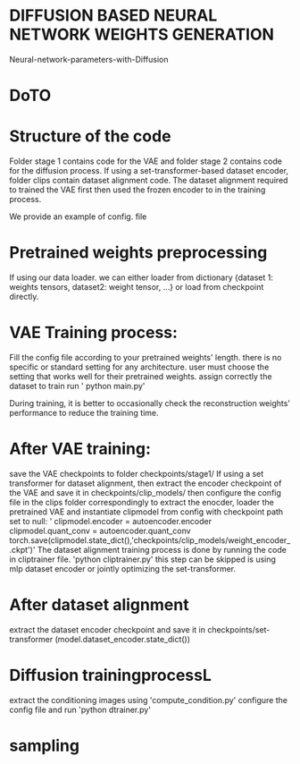 # DIFFUSION BASED NEURAL NETWORK WEIGHTS GENERATION
Neural-network-parameters-with-Diffusion
# DoTO

# Structure of the code
Folder stage 1 contains code for the VAE and folder stage 2 contains code for the diffusion process. If using a set-transformer-based dataset encoder, folder clips contain dataset alignment code.
The dataset alignment required to trained the VAE first then used the frozen encoder to in the training process.

We provide an example of config. file
# Pretrained weights preprocessing
If using our data loader. we can either loader from dictionary {dataset 1: weights tensors, dataset2: weight tensor, ...} or load from checkpoint directly.
# VAE Training process:
Fill the config file according to your pretrained weights' length. there is no specific or standard setting for any architecture. user must choose the setting that works well for their pretrained weights.
assign correctly the dataset
to train run 
' python main.py'

During training, it is better to occasionally check the reconstruction weights' performance to reduce the training time.
# After VAE training:
save the VAE checkpoints to folder checkpoints/stage1/
If using a set transformer for dataset alignment, then extract the encoder checkpoint of the VAE and save it in checkpoints/clip_models/ then configure the config file in the clips folder correspondingly
to extract the enocder, loader the pretrained VAE and instantiate clipmodel from config with checkpoint path set to null:
' clipmodel.encoder = autoencoder.encoder
    clipmodel.quant_conv = autoencoder.quant_conv
    torch.save(clipmodel.state_dict(),'checkpoints/clip_models/weight_encoder_.ckpt')'
The dataset alignment training process is done by running the code in cliptrainer file.
'python cliptrainer.py'
this step can be skipped is using mlp dataset encoder or jointly optimizing the set-transformer.

# After dataset alignment
extract the dataset encoder checkpoint and save it in checkpoints/set-transformer (model.dataset_encoder.state_dict())

# Diffusion trainingprocessL
extract the conditioning images using  'compute_condition.py'
configure the config file and run 
'python dtrainer.py'

# sampling
